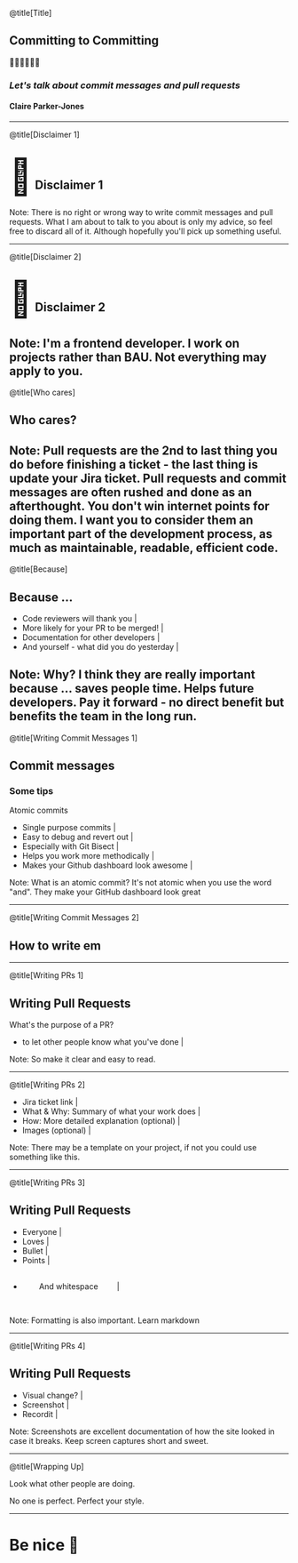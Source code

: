 @title[Title]
## Committing to Committing

🤗🤗🤗🤗🤗🤗

### <span style="text-transform: none; font-style: italic">Let's talk about commit messages and pull requests</span>

#### Claire Parker-Jones

---
@title[Disclaimer 1]

## <span style="font-size: 3em">🚨</span> Disclaimer 1

Note:
There is no right or wrong way to write commit messages and pull requests. What I am about to talk to you about is only my advice, so feel free to discard all of it. Although hopefully you'll pick up something useful.

---
@title[Disclaimer 2]

## <span style="font-size: 3em">🚨</span> Disclaimer 2

Note:
I'm a frontend developer. I work on projects rather than BAU. Not everything may apply to you.
---
@title[Who cares]

## Who cares?

Note:
Pull requests are the 2nd to last thing you do before finishing a ticket - the last thing is update your Jira ticket. Pull requests and commit messages are often rushed and done as an afterthought. You don't win internet points for doing them. I want you to consider them an important part of the development process, as much as maintainable, readable, efficient code.
---
@title[Because]

## Because ...

- Code reviewers will thank you |
- More likely for your PR to be merged! |
- Documentation for other developers |
- And yourself - what did you do yesterday |

Note:
Why? I think they are really important because ... saves people time. Helps future developers. Pay it forward - no direct benefit but benefits the team in the long run.
---
@title[Writing Commit Messages 1]

## Commit messages
### Some tips

Atomic commits

- Single purpose commits |
- Easy to debug and revert out |
- Especially with Git Bisect |
- Helps you work more methodically |
- Makes your Github dashboard look awesome |

Note:
What is an atomic commit? It's not atomic when you use the word "and". They make your GitHub dashboard look great

---
@title[Writing Commit Messages 2]

## How to write em

---
@title[Writing PRs 1]

## Writing Pull Requests

What's the purpose of a PR?
- to let other people know what you've done |

Note:
So make it clear and easy to read.

---

@title[Writing PRs 2]

- Jira ticket link |
- What & Why: Summary of what your work does |
- How: More detailed explanation (optional) |
- Images (optional) |

Note:
There may be a template on your project, if not you could use something like this.

---
@title[Writing PRs 3]

## Writing Pull Requests

- Everyone |
- Loves |
- Bullet |
- Points |
- <span style="display: inline-block; padding: 30px">And whitespace</span> |

Note:
Formatting is also important. Learn markdown

---
@title[Writing PRs 4]

## Writing Pull Requests

- Visual change? |
- Screenshot |
- Recordit |

Note:
Screenshots are excellent documentation of how the site looked in case it breaks. Keep screen captures short and sweet.

---

@title[Wrapping Up]

Look what other people are doing.

No one is perfect. Perfect your style.

---

# Be nice 🙂
